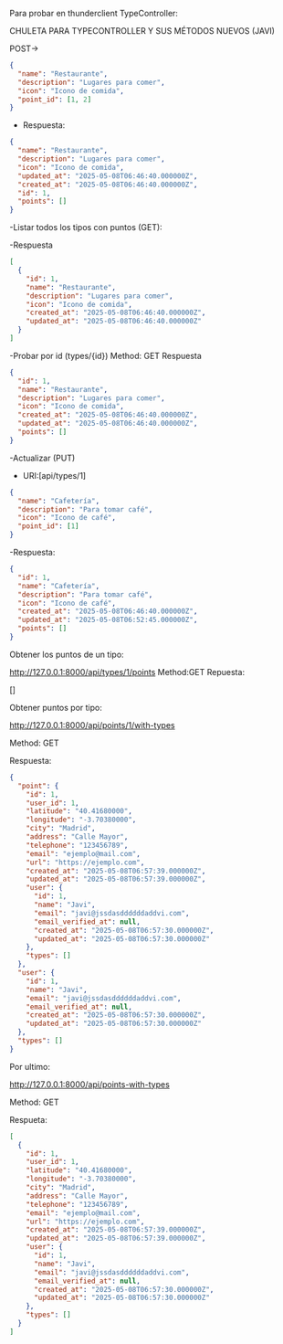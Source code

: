 Para probar en thunderclient TypeController:

CHULETA PARA TYPECONTROLLER Y SUS MÉTODOS NUEVOS (JAVI)


POST->
```json
{
  "name": "Restaurante",
  "description": "Lugares para comer",
  "icon": "️Icono de comida",
  "point_id": [1, 2]
}
```
- Respuesta:
```json
{
  "name": "Restaurante",
  "description": "Lugares para comer",
  "icon": "️Icono de comida",
  "updated_at": "2025-05-08T06:46:40.000000Z",
  "created_at": "2025-05-08T06:46:40.000000Z",
  "id": 1,
  "points": []
}
```

-Listar todos los tipos con puntos (GET):


-Respuesta
```json
[
  {
    "id": 1,
    "name": "Restaurante",
    "description": "Lugares para comer",
    "icon": "️Icono de comida",
    "created_at": "2025-05-08T06:46:40.000000Z",
    "updated_at": "2025-05-08T06:46:40.000000Z"
  }
]
```

-Probar por id (types/{id})
Method: GET
Respuesta
```json
{
  "id": 1,
  "name": "Restaurante",
  "description": "Lugares para comer",
  "icon": "️Icono de comida",
  "created_at": "2025-05-08T06:46:40.000000Z",
  "updated_at": "2025-05-08T06:46:40.000000Z",
  "points": []
}

```

-Actualizar (PUT)
- URI:[api/types/1]
```json
{
  "name": "Cafetería",
  "description": "Para tomar café",
  "icon": "Icono de café",
  "point_id": [1]
}
```

-Respuesta:

```json
{
  "id": 1,
  "name": "Cafetería",
  "description": "Para tomar café",
  "icon": "Icono de café",
  "created_at": "2025-05-08T06:46:40.000000Z",
  "updated_at": "2025-05-08T06:52:45.000000Z",
  "points": []
}
```

Obtener los puntos de un tipo:

http://127.0.0.1:8000/api/types/1/points
Method:GET
Repuesta:

[]

Obtener puntos por tipo:


http://127.0.0.1:8000/api/points/1/with-types

Method: GET

Respuesta:
```json
{
  "point": {
    "id": 1,
    "user_id": 1,
    "latitude": "40.41680000",
    "longitude": "-3.70380000",
    "city": "Madrid",
    "address": "Calle Mayor",
    "telephone": "123456789",
    "email": "ejemplo@mail.com",
    "url": "https://ejemplo.com",
    "created_at": "2025-05-08T06:57:39.000000Z",
    "updated_at": "2025-05-08T06:57:39.000000Z",
    "user": {
      "id": 1,
      "name": "Javi",
      "email": "javi@jssdasddddddaddvi.com",
      "email_verified_at": null,
      "created_at": "2025-05-08T06:57:30.000000Z",
      "updated_at": "2025-05-08T06:57:30.000000Z"
    },
    "types": []
  },
  "user": {
    "id": 1,
    "name": "Javi",
    "email": "javi@jssdasddddddaddvi.com",
    "email_verified_at": null,
    "created_at": "2025-05-08T06:57:30.000000Z",
    "updated_at": "2025-05-08T06:57:30.000000Z"
  },
  "types": []
}

```

Por ultimo:


http://127.0.0.1:8000/api/points-with-types

Method: GET


Respueta:
```json
[
  {
    "id": 1,
    "user_id": 1,
    "latitude": "40.41680000",
    "longitude": "-3.70380000",
    "city": "Madrid",
    "address": "Calle Mayor",
    "telephone": "123456789",
    "email": "ejemplo@mail.com",
    "url": "https://ejemplo.com",
    "created_at": "2025-05-08T06:57:39.000000Z",
    "updated_at": "2025-05-08T06:57:39.000000Z",
    "user": {
      "id": 1,
      "name": "Javi",
      "email": "javi@jssdasddddddaddvi.com",
      "email_verified_at": null,
      "created_at": "2025-05-08T06:57:30.000000Z",
      "updated_at": "2025-05-08T06:57:30.000000Z"
    },
    "types": []
  }
]

```